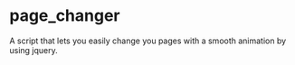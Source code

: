 # page_changer
A script that lets you easily change you pages with a smooth animation by using jquery. 
